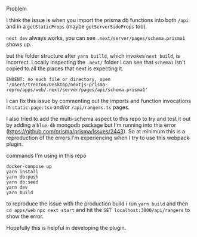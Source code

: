 Problem

I think the issue is when you import the prisma db functions into both `/api` and in a `getStaticProps` (maybe `getServerSideProps` too).

`next dev` always works, you can see `.next/server/pages/schema.prisma1` shows up.

but the folder structure after `yarn builld`, which invokes `next build`, is incorrect. Locally inspecting the `.next/` folder I can see that `schema1` isn't copied to all the places that next is expecting it.

```
ENOENT: no such file or directory, open '/Users/trenton/Desktop/nextjs-prisma-repro/apps/web/.next/server/pages/api/schema.prisma1'
```

I can fix this issue by commenting out the imports and function invocations in `static-page.tsx` and/or `/api/rangers.ts` pages.

I also tried to add the multi-schema aspect to this repo to try and test it out by adding a `blue-db` mongodb package but I'm running into this error (https://github.com/prisma/prisma/issues/2443).
So at minimum this is a reproduction of the errors I'm experiencing when I try to use this webpack plugin.

commands I'm using in this repo

```
docker-compose up
yarn install
yarn db:push
yarn db:seed
yarn dev
yarn build
```

to reproduce the issue with the production build i run `yarn build` and then `cd apps/web` `npx next start` and hit the `GET localhost:3000/api/rangers` to show the error.

Hopefully this is helpful in developing the plugin.

